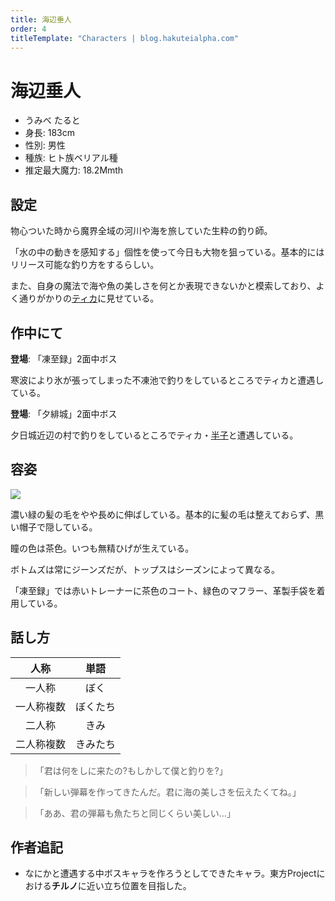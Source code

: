 ```yaml
---
title: 海辺垂人
order: 4
titleTemplate: "Characters | blog.hakuteialpha.com"
---
```


# 海辺垂人


<div class="pt-4 flex gap-2 flex-col sm:flex-row items-start introduce">
<!--<img src="" class="rounded-md bg-white dark:bg-neutral-700 sm:max-w-64">-->
<div class="">

- うみべ たると
- 身長: 183cm
- 性別: 男性
- 種族: ヒト族ベリアル種
- 推定最大魔力: 18.2Mmth

</div></div>

## 設定

物心ついた時から魔界全域の河川や海を旅していた生粋の釣り師。

「水の中の動きを感知する」個性を使って今日も大物を狙っている。基本的にはリリース可能な釣り方をするらしい。

また、自身の魔法で海や魚の美しさを何とか表現できないかと模索しており、よく通りがかりの[ティカ](tica)に見せている。


## 作中にて

**登場**: 「凍至録」2面中ボス

寒波により氷が張ってしまった不凍池で釣りをしているところでティカと遭遇している。

**登場**: 「夕緋城」2面中ボス

夕日城近辺の村で釣りをしているところでティカ・[半子](hanko)と遭遇している。

## 容姿

<div class="pt-4 flex gap-2 flex-col-reverse sm:flex-row items-start introduce">
<img src="https://dir.hakuteialpha.com/g/chara/charat/20191210_140925033_iOS.png" class="rounded-xl bg-white dark:bg-neutral-700 sm:max-w-64">
<div>

濃い緑の髪の毛をやや長めに伸ばしている。基本的に髪の毛は整えておらず、黒い帽子で隠している。

瞳の色は茶色。いつも無精ひげが生えている。

ボトムズは常にジーンズだが、トップスはシーズンによって異なる。

「凍至録」では赤いトレーナーに茶色のコート、緑色のマフラー、革製手袋を着用している。
  
</div></div>

## 話し方

| 人称 | 単語 |
| :-: | :-: |
| 一人称 | ぼく |
| 一人称複数 | ぼくたち |
| 二人称 | きみ |
| 二人称複数 | きみたち |

> 「君は何をしに来たの?もしかして僕と釣りを?」

> 「新しい弾幕を作ってきたんだ。君に海の美しさを伝えたくてね。」

> 「ああ、君の弾幕も魚たちと同じくらい美しい…」

## 作者追記

- なにかと遭遇する中ボスキャラを作ろうとしてできたキャラ。東方Projectにおける**チルノ**に近い立ち位置を目指した。